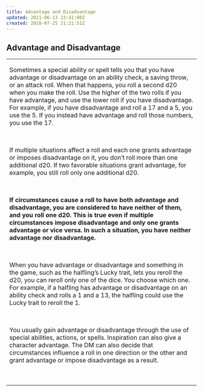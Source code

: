```yaml
---
title: Advantage and Disadvantage
updated: 2021-06-13 23:41:00Z
created: 2018-07-25 21:21:51Z
---
```


## **Advantage and Disadvantage**

<table><tbody><tr class="odd"><td><p>Sometimes a special ability or spell tells you that you have advantage or disadvantage on an ability check, a saving throw, or an attack roll. When that happens, you roll a second d20 when you make the roll. Use the higher of the two rolls if you have advantage, and use the lower roll if you have disadvantage. For example, if you have disadvantage and roll a 17 and a 5, you use the 5. If you instead have advantage and roll those numbers, you use the 17.</p><p> </p><p>If multiple situations affect a roll and each one grants advantage or imposes disadvantage on it, you don’t roll more than one additional d20. If two favorable situations grant advantage, for example, you still roll only one additional d20.</p><p> </p><p><strong>If circumstances cause a roll to have both advantage and disadvantage, you are considered to have neither of them, and you roll one d20. This is true even if multiple circumstances impose disadvantage and only one grants advantage or vice versa. In such a situation, you have neither advantage nor disadvantage.</strong></p><p> </p><p>When you have advantage or disadvantage and something in the game, such as the halfling’s Lucky trait, lets you reroll the d20, you can reroll only one of the dice. You choose which one. For example, if a halfling has advantage or disadvantage on an ability check and rolls a 1 and a 13, the halfling could use the Lucky trait to reroll the 1.</p><p> </p><p>You usually gain advantage or disadvantage through the use of special abilities, actions, or spells. Inspiration can also give a character advantage. The DM can also decide that circumstances influence a roll in one direction or the other and grant advantage or impose disadvantage as a result.</p><p> </p></td></tr></tbody></table>